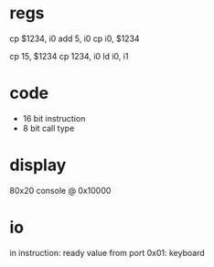 # regs

cp $1234, i0
add 5, i0
cp i0, $1234

cp 15, $1234
cp 1234, i0
ld i0, i1

# code
* 16 bit instruction
* 8 bit call type

# display
80x20 console @ 0x10000

# io
in instruction: ready value from port
0x01: keyboard

